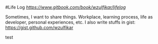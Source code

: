 #Life Log
*https://www.gitbook.com/book/wzulfikar/lifelog*

Sometimes, I want to share things. Workplace, learning process, life as developer, personal experiences, etc. I also write stuffs in gist: https://gist.github.com/wzulfikar


test

